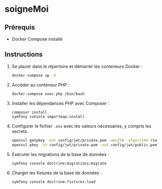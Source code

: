 # soigneMoi

## Prérequis
- Docker Compose installé

## Instructions
1. Se placer dans le répertoire et démarrer les conteneurs Docker :
    ```bash
    docker-compose up -d
    ```

2. Accéder au conteneur PHP :
    ```bash
    docker-compose exec php /bin/bash
    ```

3. Installer les dépendances PHP avec Composer :
    ```bash
    composer install
    symfony console importmap:install
    ```

4. Configurer le fichier `.env` avec les valeurs nécessaires, y compris les secrets.
    ```bash
    openssl genpkey -out config/jwt/private.pem -aes256 -algorithm rsa -pkeyopt rsa_keygen_bits:4096
    openssl pkey -in config/jwt/private.pem -out config/jwt/public.pem -pubout
    ```
5. Exécuter les migrations de la base de données :
    ```bash
    symfony console doctrine:migrations:migrate
    ```

6. Charger les fixtures de la base de données :
    ```bash
    symfony console doctrine:fixtures:load
    ```

